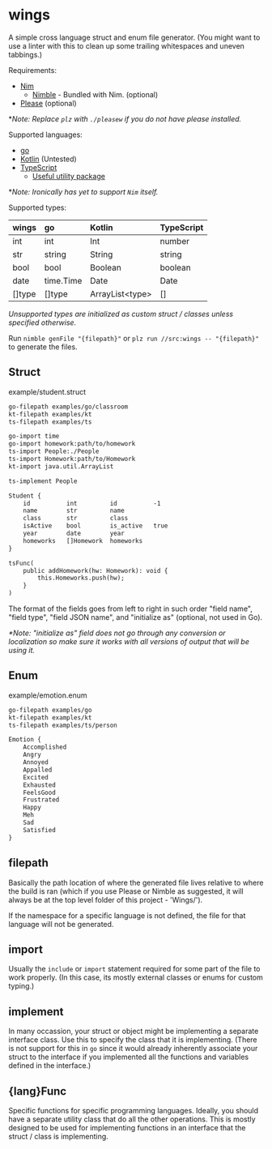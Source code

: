 # wings

A simple cross language struct and enum file generator. (You might want to use a linter with this to clean up some trailing whitespaces and uneven tabbings.)

Requirements:

- [Nim](https://nim-lang.org/)
  - [Nimble](https://github.com/nim-lang/nimble) - Bundled with Nim. (optional)
- [Please](https://please.build) (optional)

\*_Note: Replace `plz` with `./pleasew` if you do not have please installed._

Supported languages:

- [go](http://golang.org/)
- [Kotlin](https://kotlinlang.org) (Untested)
- [TypeScript](https://www.typescriptlang.org)
  - [Useful utility package](https://github.com/binhonglee/wings-ts-util)

\*_Note: Ironically has yet to support `Nim` itself._

Supported types:

| wings | go | Kotlin | TypeScript |
|:--|:--|:--|:--|
| int | int | Int | number |
| str | string | String | string |
| bool | bool | Boolean | boolean |
| date | time.Time | Date | Date |
| []type | []type | ArrayList\<type\> | [] |

_Unsupported types are initialized as custom struct / classes unless specified otherwise._

Run `nimble genFile "{filepath}"` or `plz run //src:wings -- "{filepath}"` to generate the files.

## Struct

example/student.struct

```txt
go-filepath examples/go/classroom
kt-filepath examples/kt
ts-filepath examples/ts

go-import time
go-import homework:path/to/homework
ts-import People:./People
ts-import Homework:path/to/Homework
kt-import java.util.ArrayList

ts-implement People

Student {
    id          int         id          -1
    name        str         name
    class       str         class
    isActive    bool        is_active   true
    year        date        year
    homeworks   []Homework  homeworks
}

tsFunc(
    public addHomework(hw: Homework): void {
        this.Homeworks.push(hw);
    }
)
```

The format of the fields goes from left to right in such order "field name", "field type", "field JSON name", and "initialize as" (optional, not used in Go).

_*Note: "initialize as" field does not go through any conversion or localization so make sure it works with all versions of output that will be using it._

## Enum

example/emotion.enum

```txt
go-filepath examples/go
kt-filepath examples/kt
ts-filepath examples/ts/person

Emotion {
    Accomplished
    Angry
    Annoyed
    Appalled
    Excited
    Exhausted
    FeelsGood
    Frustrated
    Happy
    Meh
    Sad
    Satisfied
}
```

## filepath

Basically the path location of where the generated file lives relative to where the build is ran (which if you use Please or Nimble as suggested, it will always be at the top level folder of this project - 'Wings/').

If the namespace for a specific language is not defined, the file for that language will not be generated.

## import

Usually the `include` or `import` statement required for some part of the file to work properly. (In this case, its mostly external classes or enums for custom typing.)

## implement

In many occassion, your struct or object might be implementing a separate interface class. Use this to specify the class that it is implementing. (There is not support for this in `go` since it would already inherently associate your struct to the interface if you implemented all the functions and variables defined in the interface.)

## {lang}Func

Specific functions for specific programming languages. Ideally, you should have a separate utility class that do all the other operations. This is mostly designed to be used for implementing functions in an interface that the struct / class is implementing.

